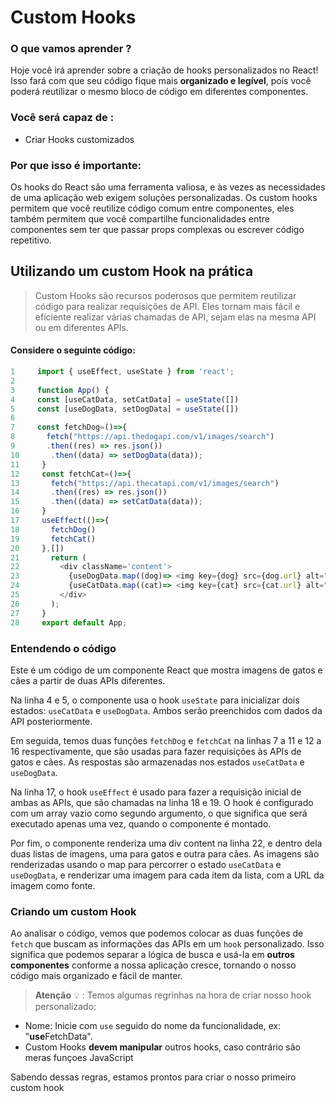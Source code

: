 # Custom Hooks
### O que vamos aprender ?
Hoje você irá aprender sobre a criação de hooks personalizados no React! Isso fará com que seu código fique mais **organizado e legível**, pois você poderá reutilizar o mesmo bloco de código em diferentes componentes.

### Você será capaz de :
- Criar Hooks customizados

### Por que isso é importante:
Os hooks do React são uma ferramenta valiosa, e às vezes as necessidades de uma aplicação web exigem soluções personalizadas. Os custom hooks permitem que você reutilize código comum entre componentes, eles também permitem que você compartilhe funcionalidades entre componentes sem ter que passar props complexas ou escrever código repetitivo.

## Utilizando um custom Hook na prática
>Custom Hooks são recursos poderosos que permitem reutilizar código para realizar requisições de API. Eles tornam mais fácil e eficiente realizar várias chamadas de API, sejam elas na mesma API ou em diferentes APIs.
#### Considere o seguinte código:
```js
1     import { useEffect, useState } from 'react';
2     
3     function App() {
4     const [useCatData, setCatData] = useState([])
5     const [useDogData, setDogData] = useState([])
6     
7     const fetchDog=()=>{
8       fetch("https://api.thedogapi.com/v1/images/search")
9       .then((res) => res.json())
10       .then((data) => setDogData(data));    
11     }
12     const fetchCat=()=>{
13       fetch("https://api.thecatapi.com/v1/images/search")
14       .then((res) => res.json())
15       .then((data) => setCatData(data));       
16     }
17     useEffect(()=>{
18       fetchDog()
19       fetchCat()
20     },[])
21       return (
22         <div className='content'>
23           {useDogData.map((dog)=> <img key={dog} src={dog.url} alt="Dog" /> )}
24           {useCatData.map((cat)=> <img key={cat} src={cat.url} alt="Cat" /> )}
25         </div>
26       );
27     }
28     export default App;
```
### Entendendo o código
Este é um código de um componente React que mostra imagens de gatos e cães a partir de duas APIs diferentes.

Na linha 4 e 5, o componente usa o hook `useState` para inicializar dois estados: `useCatData` e `useDogData`. Ambos serão preenchidos com dados da API posteriormente.

Em seguida, temos duas funções `fetchDog` e `fetchCat` na linhas 7 a 11 e 12 a 16 respectivamente, que são usadas para fazer requisições às APIs de gatos e cães. As respostas são armazenadas nos estados `useCatData` e `useDogData`.

Na linha 17, o hook `useEffect` é usado para fazer a requisição inicial de ambas as APIs, que são chamadas na linha 18 e 19. O hook é configurado com um array vazio como segundo argumento, o que significa que será executado apenas uma vez, quando o componente é montado.

Por fim, o componente renderiza uma div content na linha 22, e dentro dela duas listas de imagens, uma para gatos e outra para cães. As imagens são renderizadas usando o map para percorrer o estado `useCatData` e `useDogData`, e renderizar uma imagem para cada item da lista, com a URL da imagem como fonte.

### Criando um custom Hook
Ao analisar o código, vemos que podemos colocar as duas funções de `fetch` que buscam as informações das APIs em um `hook` personalizado. Isso significa que podemos separar a lógica de busca e usá-la em **outros componentes** conforme a nossa aplicação cresce, tornando o nosso código mais organizado e fácil de manter.

>**Atenção** 💡 : Temos algumas regrinhas na hora de criar nosso hook personalizado:

- Nome: Inicie com `use` seguido do nome da funcionalidade, ex: "**use**FetchData".
- Custom Hooks **devem manipular** outros hooks, caso contrário são meras funçoes JavaScript

Sabendo dessas regras, estamos prontos para criar o nosso primeiro custom hook
